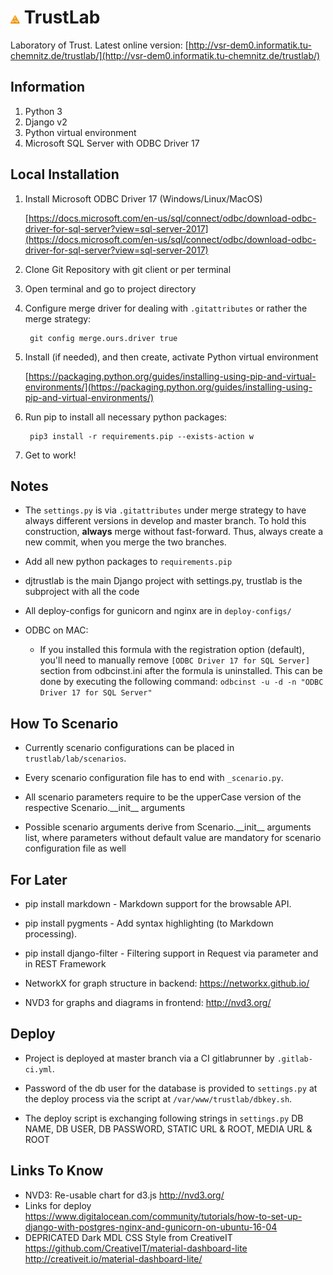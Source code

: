 # <img src="/logos/atlas_orange.svg" alt="aTLAS orange" width="3%" height="3%"> TrustLab

Laboratory of Trust. Latest online version: [http://vsr-dem0.informatik.tu-chemnitz.de/trustlab/](http://vsr-dem0.informatik.tu-chemnitz.de/trustlab/)

## Information
1. Python 3
2. Django v2
3. Python virtual environment
4. Microsoft SQL Server with ODBC Driver 17

## Local Installation
1. Install Microsoft ODBC Driver 17 (Windows/Linux/MacOS)

	[https://docs.microsoft.com/en-us/sql/connect/odbc/download-odbc-driver-for-sql-server?view=sql-server-2017](https://docs.microsoft.com/en-us/sql/connect/odbc/download-odbc-driver-for-sql-server?view=sql-server-2017)
2. Clone Git Repository with git client or per terminal
3. Open terminal and go to project directory
4. Configure merge driver for dealing with ``.gitattributes`` or rather the merge strategy:

        git config merge.ours.driver true

5. Install (if needed), and then create, activate Python virtual environment

    [https://packaging.python.org/guides/installing-using-pip-and-virtual-environments/](https://packaging.python.org/guides/installing-using-pip-and-virtual-environments/)

6. Run pip to install all necessary python packages:

        pip3 install -r requirements.pip --exists-action w

7. Get to work! 

## Notes

- The ``settings.py`` is via ``.gitattributes`` under merge strategy to have always different versions in develop and master branch. To hold this construction, **always** merge without fast-forward. Thus, always create a new commit, when you merge the two branches.

- Add all new python packages to ``requirements.pip`` 

- djtrustlab is the main Django project with settings.py, trustlab is the subproject with all the code

- All deploy-configs for gunicorn and nginx are in ``deploy-configs/``

- ODBC on MAC:
    - If you installed this formula with the registration option (default), you'll
        need to manually remove ``[ODBC Driver 17 for SQL Server]`` section from
        odbcinst.ini after the formula is uninstalled. This can be done by executing
        the following command:
            ``odbcinst -u -d -n "ODBC Driver 17 for SQL Server"``

## How To Scenario

- Currently scenario configurations can be placed in ``trustlab/lab/scenarios``.

- Every scenario configuration file has to end with ``_scenario.py``.

- All scenario parameters require to be the upperCase version of the respective Scenario.\_\_init\_\_ arguments

- Possible scenario arguments derive from Scenario.\_\_init\_\_ arguments list, where parameters without default value are mandatory for scenario configuration file as well

## For Later

- pip install markdown \- Markdown support for the browsable API.

- pip install pygments \- Add syntax highlighting (to Markdown processing).

- pip install django-filter \- Filtering support in Request via parameter and in REST Framework

- NetworkX for graph structure in backend: https://networkx.github.io/

- NVD3 for graphs and diagrams in frontend: http://nvd3.org/

## Deploy

- Project is deployed at master branch via a CI gitlabrunner by ``.gitlab-ci.yml``.

- Password of the db user for the database is provided to ``settings.py`` at the deploy process via the script at ``/var/www/trustlab/dbkey.sh``.

- The deploy script is exchanging following strings in ``settings.py``
DB NAME, DB USER, DB PASSWORD, STATIC URL & ROOT, MEDIA URL & ROOT

## Links To Know

* NVD3: Re-usable chart for d3.js http://nvd3.org/
* Links for deploy
https://www.digitalocean.com/community/tutorials/how-to-set-up-django-with-postgres-nginx-and-gunicorn-on-ubuntu-16-04
* DEPRICATED Dark MDL CSS Style from CreativeIT https://github.com/CreativeIT/material-dashboard-lite http://creativeit.io/material-dashboard-lite/



<!-- Identifiers, in alphabetical order -->
[atlas-logo-orange]: /logos/atlas_orange.svg


